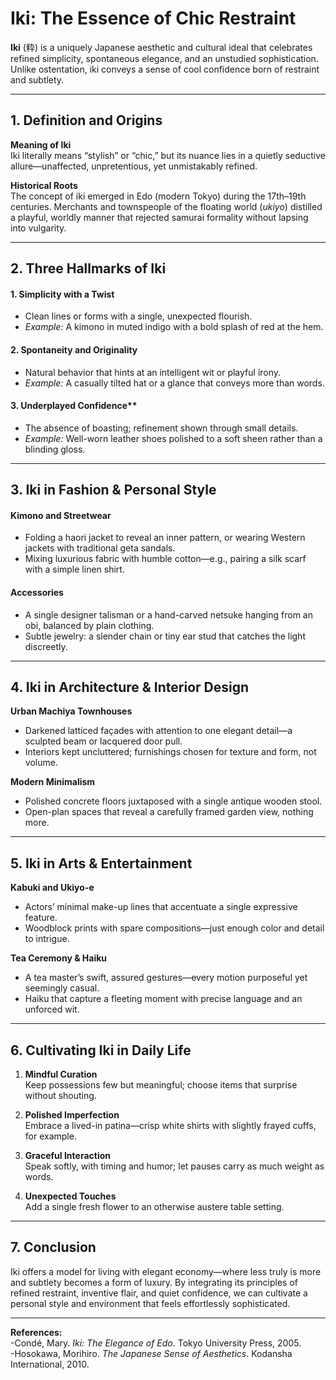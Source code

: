 # Iki: The Essence of Chic Restraint

**Iki** (粋) is a uniquely Japanese aesthetic and cultural ideal that celebrates refined simplicity, spontaneous elegance, and an unstudied sophistication. Unlike ostentation, iki conveys a sense of cool confidence born of restraint and subtlety.

---

## 1. Definition and Origins

**Meaning of Iki**  
  Iki literally means “stylish” or “chic,” but its nuance lies in a quietly seductive allure—unaffected, unpretentious, yet unmistakably refined.

**Historical Roots**  
  The concept of iki emerged in Edo (modern Tokyo) during the 17th–19th centuries. Merchants and townspeople of the floating world (*ukiyo*) distilled a playful, worldly manner that rejected samurai formality without lapsing into vulgarity.

---

## 2. Three Hallmarks of Iki

#### 1. Simplicity with a Twist
   - Clean lines or forms with a single, unexpected flourish.  
   - *Example:* A kimono in muted indigo with a bold splash of red at the hem.

#### 2. Spontaneity and Originality  
   - Natural behavior that hints at an intelligent wit or playful irony.  
   - *Example:* A casually tilted hat or a glance that conveys more than words.

#### 3. Underplayed Confidence**  
   - The absence of boasting; refinement shown through small details.  
   - *Example:* Well-worn leather shoes polished to a soft sheen rather than a blinding gloss.

---

## 3. Iki in Fashion & Personal Style

#### **Kimono and Streetwear**  
  - Folding a haori jacket to reveal an inner pattern, or wearing Western jackets with traditional geta sandals.  
  - Mixing luxurious fabric with humble cotton—e.g., pairing a silk scarf with a simple linen shirt.

#### Accessories  
  - A single designer talisman or a hand-carved netsuke hanging from an obi, balanced by plain clothing.  
  - Subtle jewelry: a slender chain or tiny ear stud that catches the light discreetly.

---

## 4. Iki in Architecture & Interior Design

**Urban Machiya Townhouses**  
  - Darkened latticed façades with attention to one elegant detail—a sculpted beam or lacquered door pull.  
  - Interiors kept uncluttered; furnishings chosen for texture and form, not volume.

**Modern Minimalism**  
  - Polished concrete floors juxtaposed with a single antique wooden stool.  
  - Open-plan spaces that reveal a carefully framed garden view, nothing more.

---

## 5. Iki in Arts & Entertainment

**Kabuki and Ukiyo-e**  
  - Actors’ minimal make-up lines that accentuate a single expressive feature.  
  - Woodblock prints with spare compositions—just enough color and detail to intrigue.

**Tea Ceremony & Haiku**  
  - A tea master’s swift, assured gestures—every motion purposeful yet seemingly casual.  
  - Haiku that capture a fleeting moment with precise language and an unforced wit.

---

## 6. Cultivating Iki in Daily Life

1. **Mindful Curation**  
   Keep possessions few but meaningful; choose items that surprise without shouting.

2. **Polished Imperfection**  
   Embrace a lived-in patina—crisp white shirts with slightly frayed cuffs, for example.

3. **Graceful Interaction**  
   Speak softly, with timing and humor; let pauses carry as much weight as words.

4. **Unexpected Touches**  
   Add a single fresh flower to an otherwise austere table setting.

---

## 7. Conclusion

Iki offers a model for living with elegant economy—where less truly is more and subtlety becomes a form of luxury. By integrating its principles of refined restraint, inventive flair, and quiet confidence, we can cultivate a personal style and environment that feels effortlessly sophisticated.

---

**References:**  
-Condé, Mary. *Iki: The Elegance of Edo*. Tokyo University Press, 2005.  
-Hosokawa, Morihiro. *The Japanese Sense of Aesthetics*. Kodansha International, 2010.  